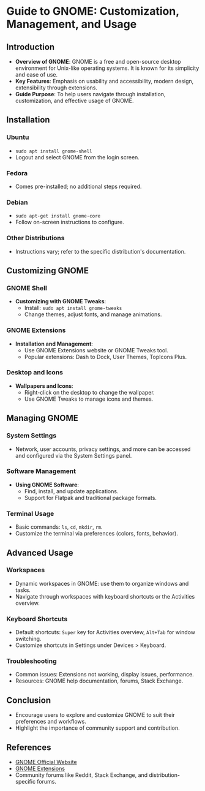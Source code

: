 # Guide to GNOME: Customization, Management, and Usage

## Introduction

- **Overview of GNOME**: GNOME is a free and open-source desktop environment for Unix-like operating systems. It is known for its simplicity and ease of use.
- **Key Features**: Emphasis on usability and accessibility, modern design, extensibility through extensions.
- **Guide Purpose**: To help users navigate through installation, customization, and effective usage of GNOME.

## Installation

### Ubuntu

- `sudo apt install gnome-shell`
- Logout and select GNOME from the login screen.

### Fedora

- Comes pre-installed; no additional steps required.

### Debian

- `sudo apt-get install gnome-core`
- Follow on-screen instructions to configure.

### Other Distributions

- Instructions vary; refer to the specific distribution's documentation.

## Customizing GNOME

### GNOME Shell

- **Customizing with GNOME Tweaks**:
  - Install: `sudo apt install gnome-tweaks`
  - Change themes, adjust fonts, and manage animations.

### GNOME Extensions

- **Installation and Management**:
  - Use GNOME Extensions website or GNOME Tweaks tool.
  - Popular extensions: Dash to Dock, User Themes, TopIcons Plus.

### Desktop and Icons

- **Wallpapers and Icons**:
  - Right-click on the desktop to change the wallpaper.
  - Use GNOME Tweaks to manage icons and themes.

## Managing GNOME

### System Settings

- Network, user accounts, privacy settings, and more can be accessed and configured via the System Settings panel.

### Software Management

- **Using GNOME Software**:
  - Find, install, and update applications.
  - Support for Flatpak and traditional package formats.

### Terminal Usage

- Basic commands: `ls`, `cd`, `mkdir`, `rm`.
- Customize the terminal via preferences (colors, fonts, behavior).

## Advanced Usage

### Workspaces

- Dynamic workspaces in GNOME: use them to organize windows and tasks.
- Navigate through workspaces with keyboard shortcuts or the Activities overview.

### Keyboard Shortcuts

- Default shortcuts: `Super` key for Activities overview, `Alt+Tab` for window switching.
- Customize shortcuts in Settings under Devices > Keyboard.

### Troubleshooting

- Common issues: Extensions not working, display issues, performance.
- Resources: GNOME help documentation, forums, Stack Exchange.

## Conclusion

- Encourage users to explore and customize GNOME to suit their preferences and workflows.
- Highlight the importance of community support and contribution.

## References

- [GNOME Official Website](https://www.gnome.org)
- [GNOME Extensions](https://extensions.gnome.org/)
- Community forums like Reddit, Stack Exchange, and distribution-specific forums.
